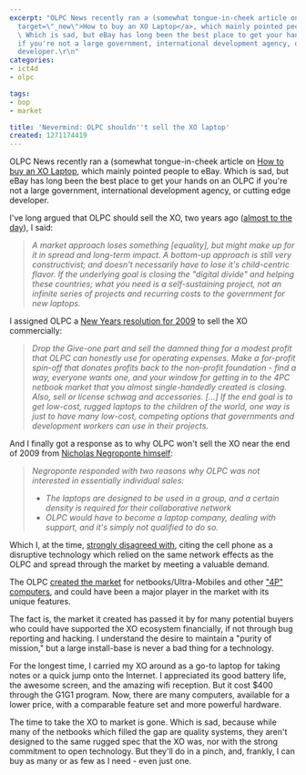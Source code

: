 ```yaml
---
excerpt: "OLPC News recently ran a (somewhat tongue-in-cheek article on <a href=\"https://www.olpcnews.com/laptops/xo1/how_to_buy_xo_laptop_olpc.html#comments\"
  target=\"_new\">How to buy an XO Laptop</a>, which mainly pointed people to eBay.
  \ Which is sad, but eBay has long been the best place to get your hands on an OLPC
  if you're not a large government, international development agency, or cutting edge
  developer.\r\n"
categories:
- ict4d
- olpc

tags:
- bop
- market

title: 'Nevermind: OLPC shouldn''t sell the XO laptop'
created: 1271174419
---
```

OLPC News recently ran a (somewhat tongue-in-cheek article on <a href="https://www.olpcnews.com/laptops/xo1/how_to_buy_xo_laptop_olpc.html#comments" target="_new">How to buy an XO Laptop</a>, which mainly pointed people to eBay.  Which is sad, but eBay has long been the best place to get your hands on an OLPC if you're not a large government, international development agency, or cutting edge developer.
<!--break-->
I've long argued that OLPC should sell the XO, two years ago (<a href="https://joncamfield.com/blog/2008.03/rethinking_the_olpc.html">almost to the day</a>), I said:

<blockquote><cite>A market approach loses something [equality], but might make up for it in spread and long-term impact. A bottom-up approach is still very constructivist; and doesn't necessarily have to lose it's child-centric flavor. If the underlying goal is closing the "digital divide" and helping these countries; what you need is a self-sustaining project, not an infinite series of projects and recurring costs to the government for new laptops.</cite></blockquote>

I assigned OLPC a <a href="https://www.olpcnews.com/commentary/refocusing/xo_files_part_iv_new_olpc.html">New Years resolution for 2009</a> to sell the XO commercially:

<blockquote><cite>Drop the Give-one part and sell the damned thing for a modest profit that OLPC can honestly use for operating expenses. Make a for-profit spin-off that donates profits back to the non-profit foundation - find a way, everyone wants one, and your window for getting in to the 4PC netbook market that you almost single-handedly created is closing. Also, sell or license schwag and accessories. [...] If the end goal is to get low-cost, rugged laptops to the children of the world, one way is just to have many low-cost, competing options that governments and development workers can use in their projects. </cite></blockquote>

And I finally got a response as to why OLPC won't sell the XO near the end of 2009 from <a href="https://joncamfield.com/blog/2009.11/im_still_not_convinced.html">Nicholas Negroponte himself</a>:

<blockquote><cite>Negroponte responded with two reasons why OLPC was not interested in essentially individual sales: <ul><li>The laptops are designed to be used in a group, and a certain density is required for their collaborative network</li><li>OLPC would have to become a laptop company, dealing with support, and it's simply not qualified to do so.</li></ul></cite></blockquote>

Which I, at the time, <a href="https://joncamfield.com/blog/2009.11/im_still_not_convinced.html">strongly disagreed with</a>, citing the cell phone as a disruptive technology which relied on the same network effects as the OLPC and spread through the market by meeting a valuable demand.

The OLPC <a href="https://www.olpcnews.com/sales_talk/competition/the_xo_files_part_ii.html">created the market</a> for netbooks/Ultra-Mobiles and other <a href="https://wayan.com/4p-computing/" target="_blank">"4P" computers</a>, and could have been a major player in the market with its unique features.

The fact is, the market it created has passed it by for many potential buyers who could have supported the XO ecosystem financially, if not through bug reporting and hacking.  I understand the desire to maintain a "purity of mission," but a large install-base is never a bad thing for a technology.  

For the longest time, I carried my XO around as a go-to laptop for taking notes or a quick jump onto the Internet.  I appreciated its good battery life, the awesome screen, and the amazing wifi reception.  But it cost $400 through the G1G1 program.  Now, there are many computers, available for a lower price, with a comparable feature set and more powerful hardware.

The time to take the XO to market is gone.  Which is sad, because while many of the netbooks which filled the gap are quality systems, they aren't designed to the same rugged spec that the XO was, nor with the strong commitment to open technology.  But they'll do in a pinch, and, frankly, I can buy as many or as few as I need - even just one.
